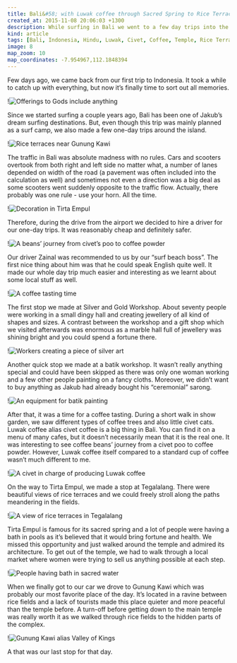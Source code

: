 ```yaml
---
title: Bali&#58; with Luwak coffee through Sacred Spring to Rice Terraces
created_at: 2015-11-08 20:06:03 +1300
description: While surfing in Bali we went to a few day trips into the inland and one of them lead us through Gunung Kawi and Tirta Empul temples, a silver factory and a place where the civet coffee is produced.
kind: article
tags: [Bali, Indonesia, Hindu, Luwak, Civet, Coffee, Temple, Rice Terrace]
image: 8
map_zoom: 10
map_coordinates: -7.954967,112.1848394
---
```


Few days ago, we came back from our first trip to Indonesia. It took a while to catch up with everything, but now it’s finally time to sort out all memories.

!![Offerings to Gods include anything](9)

Since we started surfing a couple years ago, Bali has been one of Jakub’s dream surfing destinations. But, even though this trip was mainly planned as a surf camp, we also made a few one-day trips around the island.

!![Rice terraces near Gunung Kawi](11)

The traffic in Bali was absolute madness with no rules. Cars and scooters overtook from both right and left side no matter what, a number of lanes depended on width of the road (a pavement was often included into the calculation as well) and sometimes not even a direction was a big deal as some scooters went suddenly opposite to the traffic flow. Actually, there probably was one rule - use your horn. All the time.

!![Decoration in Tirta Empul](10)

Therefore, during the drive from the airport we decided to hire a driver for our one-day trips. It was reasonably cheap and definitely safer.

!![A beans’ journey from civet’s poo to coffee powder](4)

Our driver Zainal was recommended to us by our “surf beach boss”. The first nice thing about him was that he could speak English quite well. It made our whole day trip much easier and interesting as we learnt about some local stuff as well.

!![A coffee tasting time](5)

The first stop we made at Silver and Gold Workshop. About seventy people were working in a small dingy hall and creating jewellery of all kind of shapes and sizes. A contrast between the workshop and a gift shop which we visited afterwards was enormous as a marble hall full of jewellery was shining bright and you could spend a fortune there.

!![Workers creating a piece of silver art](1)

Another quick stop we made at a batik workshop. It wasn’t really anything special and could have been skipped as there was only one woman working and a few other people painting on a fancy cloths. Moreover, we didn’t want to buy anything as Jakub had already bought his “ceremonial” sarong.

!![An equipment for batik painting](2)

After that, it was a time for a coffee tasting. During a short walk in show garden, we saw different types of coffee trees and also little civet cats. Luwak coffee alias civet coffee is a big thing in Bali. You can find it on a menu of many cafes, but it doesn’t necessarily mean that it is the real one. It was interesting to see coffee beans’ journey from a civet poo to coffee powder. However, Luwak coffee itself compared to a standard cup of coffee wasn’t much different to me.

!![A civet in charge of producing Luwak coffee](3)

On the way to Tirta Empul, we made a stop at Tegalalang. There were beautiful views of rice terraces and we could freely stroll along the paths meandering in the fields.

!![A view of rice terraces in Tegalalang](6)

Tirta Empul is famous for its sacred spring and a lot of people were having a bath in pools as it’s believed that it would bring fortune and health. We missed this opportunity and just walked around the temple and admired its architecture. To get out of the temple, we had to walk through a local market where women were trying to sell us anything possible at each step.

!![People having bath in sacred water](7)

When we finally got to our car we drove to Gunung Kawi which was probably our most favorite place of the day. It’s located in a ravine between rice fields and a lack of tourists made this place quieter and more peaceful than the temple before. A turn-off before getting down to the main temple was really worth it as we walked through rice fields to the hidden parts of the complex.

!![Gunung Kawi alias Valley of Kings](12)

A that was our last stop for that day.

